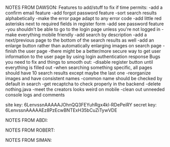 NOTES FROM DAWSON:
    Features to add/stuff to fix if time permits:
        -add a confirm email feature
        -add forgot password feature
        -sort search results alphabetically
        -make the error page adapt to any error code
        -add little red asterisks next to required fields in register form
        -add see password feature
        -you shouldn't be able to go to the login page unless you're not logged in
        -make everything mobile friendly
        -add search by description
        -add a next/previous page to the bottom of the search results as well
        -add an enlarge button rather than automatically enlarging images on search page
        -finish the user page
        -there might be a better/more secure way to get user information to the user page by using login authentication response
    Bugs you need to fix and things to smooth out:
        -disable register button until everything is filled out
        -when searching something specific, all pages should have 10 search results except maybe the last one
        -reorganize images and have consistent names
        -common name should be checked by default in search
        -get recaptcha to check properly in the backend
        -delete nothing.java
        -meet the creators looks weird on mobile
        -clean out unneeded console logs and comments

site key: 6LenvssnAAAAAJOhnQQ3FEYuhRgx4kl-RDePeiRY
secret key: 6LenvssnAAAAAEz8PzEcwBNTExH35bCuZiTywVDE

NOTES FROM ABDI:

NOTES FROM ROBERT:

NOTES FROM SIMAN: